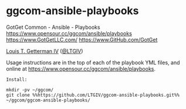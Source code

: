 # ggcom-ansible-playbooks
GotGet Common - Ansible - Playbooks
https://www.opensour.cc/ggcom/ansible/playbooks
https://www.GotGetLLC.com/
https://www.GitHub.com/GotGet

[Louis T. Getterman IV](https://github.com/LTGIV) ([@LTGIV](https://twitter.com/LTGIV))

Usage instructions are in the top of each of the playbook YML files, and online at https://www.opensour.cc/ggcom/ansible/playbooks.

```
Install:

mkdir -pv ~/ggcom/
git clone %%https://github.com/LTGIV/ggcom-ansible-playbooks.git%% ~/ggcom/ggcom-ansible-playbooks/
```
